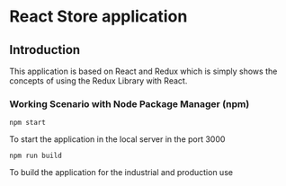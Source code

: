 # React Store application

## Introduction

This application is based on React and Redux which is simply shows the concepts of using the Redux Library with React.

### Working Scenario with Node Package Manager (npm)

`
npm start
`

To start the application in the local server in the port 3000


`
npm run build 
`

To build the application for the industrial and production use